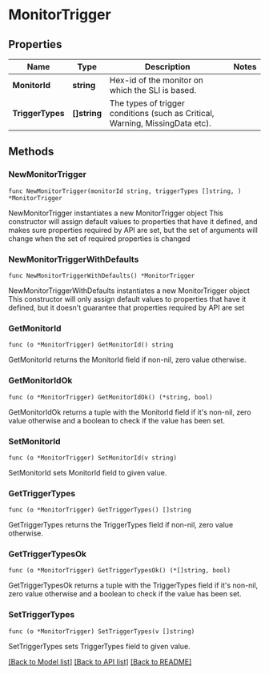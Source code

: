 # MonitorTrigger

## Properties

Name | Type | Description | Notes
------------ | ------------- | ------------- | -------------
**MonitorId** | **string** | Hex-id of the monitor on which the SLI is based. | 
**TriggerTypes** | **[]string** | The types of trigger conditions (such as Critical, Warning, MissingData etc). | 

## Methods

### NewMonitorTrigger

`func NewMonitorTrigger(monitorId string, triggerTypes []string, ) *MonitorTrigger`

NewMonitorTrigger instantiates a new MonitorTrigger object
This constructor will assign default values to properties that have it defined,
and makes sure properties required by API are set, but the set of arguments
will change when the set of required properties is changed

### NewMonitorTriggerWithDefaults

`func NewMonitorTriggerWithDefaults() *MonitorTrigger`

NewMonitorTriggerWithDefaults instantiates a new MonitorTrigger object
This constructor will only assign default values to properties that have it defined,
but it doesn't guarantee that properties required by API are set

### GetMonitorId

`func (o *MonitorTrigger) GetMonitorId() string`

GetMonitorId returns the MonitorId field if non-nil, zero value otherwise.

### GetMonitorIdOk

`func (o *MonitorTrigger) GetMonitorIdOk() (*string, bool)`

GetMonitorIdOk returns a tuple with the MonitorId field if it's non-nil, zero value otherwise
and a boolean to check if the value has been set.

### SetMonitorId

`func (o *MonitorTrigger) SetMonitorId(v string)`

SetMonitorId sets MonitorId field to given value.


### GetTriggerTypes

`func (o *MonitorTrigger) GetTriggerTypes() []string`

GetTriggerTypes returns the TriggerTypes field if non-nil, zero value otherwise.

### GetTriggerTypesOk

`func (o *MonitorTrigger) GetTriggerTypesOk() (*[]string, bool)`

GetTriggerTypesOk returns a tuple with the TriggerTypes field if it's non-nil, zero value otherwise
and a boolean to check if the value has been set.

### SetTriggerTypes

`func (o *MonitorTrigger) SetTriggerTypes(v []string)`

SetTriggerTypes sets TriggerTypes field to given value.



[[Back to Model list]](../README.md#documentation-for-models) [[Back to API list]](../README.md#documentation-for-api-endpoints) [[Back to README]](../README.md)


